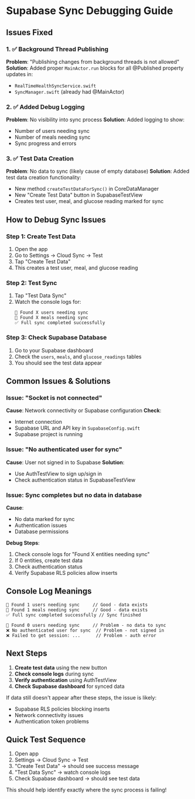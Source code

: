 # Supabase Sync Debugging Guide

## Issues Fixed

### 1. ✅ Background Thread Publishing
**Problem**: "Publishing changes from background threads is not allowed"
**Solution**: Added proper `MainActor.run` blocks for all @Published property updates in:
- `RealTimeHealthSyncService.swift`
- `SyncManager.swift` (already had @MainActor)

### 2. ✅ Added Debug Logging
**Problem**: No visibility into sync process
**Solution**: Added logging to show:
- Number of users needing sync
- Number of meals needing sync
- Sync progress and errors

### 3. ✅ Test Data Creation
**Problem**: No data to sync (likely cause of empty database)
**Solution**: Added test data creation functionality:
- New method `createTestDataForSync()` in CoreDataManager
- New "Create Test Data" button in SupabaseTestView
- Creates test user, meal, and glucose reading marked for sync

## How to Debug Sync Issues

### Step 1: Create Test Data
1. Open the app
2. Go to Settings → Cloud Sync → Test
3. Tap "Create Test Data"
4. This creates a test user, meal, and glucose reading

### Step 2: Test Sync
1. Tap "Test Data Sync" 
2. Watch the console logs for:
   ```
   🔄 Found X users needing sync
   🔄 Found X meals needing sync
   ✅ Full sync completed successfully
   ```

### Step 3: Check Supabase Database
1. Go to your Supabase dashboard
2. Check the `users`, `meals`, and `glucose_readings` tables
3. You should see the test data appear

## Common Issues & Solutions

### Issue: "Socket is not connected"
**Cause**: Network connectivity or Supabase configuration
**Check**: 
- Internet connection
- Supabase URL and API key in `SupabaseConfig.swift`
- Supabase project is running

### Issue: "No authenticated user for sync"
**Cause**: User not signed in to Supabase
**Solution**: 
- Use AuthTestView to sign up/sign in
- Check authentication status in SupabaseTestView

### Issue: Sync completes but no data in database
**Cause**: 
- No data marked for sync
- Authentication issues
- Database permissions

**Debug Steps**:
1. Check console logs for "Found X entities needing sync"
2. If 0 entities, create test data
3. Check authentication status
4. Verify Supabase RLS policies allow inserts

## Console Log Meanings

```
🔄 Found 1 users needing sync     // Good - data exists
🔄 Found 1 meals needing sync     // Good - data exists
✅ Full sync completed successfully // Sync finished

🔄 Found 0 users needing sync     // Problem - no data to sync
❌ No authenticated user for sync  // Problem - not signed in
❌ Failed to get session: ...      // Problem - auth error
```

## Next Steps

1. **Create test data** using the new button
2. **Check console logs** during sync
3. **Verify authentication** using AuthTestView
4. **Check Supabase dashboard** for synced data

If data still doesn't appear after these steps, the issue is likely:
- Supabase RLS policies blocking inserts
- Network connectivity issues
- Authentication token problems

## Quick Test Sequence

1. Open app
2. Settings → Cloud Sync → Test
3. "Create Test Data" → should see success message
4. "Test Data Sync" → watch console logs
5. Check Supabase dashboard → should see test data

This should help identify exactly where the sync process is failing!